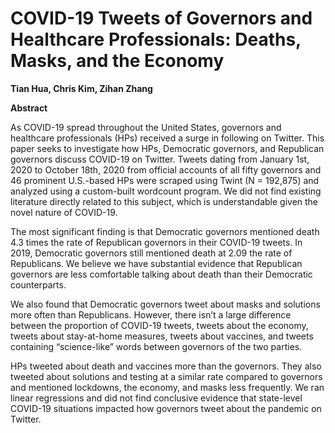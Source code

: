 # COVID-19 Tweets of Governors and Healthcare Professionals: Deaths, Masks, and the Economy

**Tian Hua, Chris Kim, Zihan Zhang**

**Abstract**

As COVID-19 spread throughout the United States, governors and healthcare professionals (HPs) received a surge in following on Twitter. This paper seeks to investigate how HPs, Democratic governors, and Republican governors discuss COVID-19 on Twitter. Tweets dating from January 1st, 2020 to October 18th, 2020 from official accounts of all fifty governors and 46 prominent U.S.-based HPs were scraped using Twint (N = 192,875) and analyzed using a custom-built wordcount program. We did not find existing literature directly related to this subject, which is understandable given the novel nature of COVID-19.

The most significant finding is that Democratic governors mentioned death 4.3 times the rate of Republican governors in their COVID-19 tweets. In 2019, Democratic governors still mentioned death at 2.09 the rate of Republicans. We believe we have substantial evidence that Republican governors are less comfortable talking about death than their Democratic counterparts.

We also found that Democratic governors tweet about masks and solutions more often than Republicans. However, there isn’t a large difference between the proportion of COVID-19 tweets, tweets about the economy, tweets about stay-at-home measures, tweets about vaccines, and tweets containing “science-like” words between governors of the two parties. 

HPs tweeted about death and vaccines more than the governors. They also tweeted about solutions and testing at a similar rate compared to governors and mentioned lockdowns, the economy, and masks less frequently. We ran linear regressions and did not find conclusive evidence that state-level COVID-19 situations impacted how governors tweet about the pandemic on Twitter.

